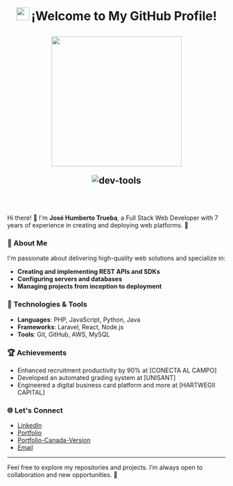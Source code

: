 <h1 align="center"><img src="https://user-images.githubusercontent.com/74038190/212284087-bbe7e430-757e-4901-90bf-4cd2ce3e1852.gif" style="margin-right:5px;width: 30px; display: inline-block;" data-target="animated-image.originalImage">¡Welcome to My GitHub Profile!</h1>

<h2 align="center"><img src="https://user-images.githubusercontent.com/74038190/212749447-bfb7e725-6987-49d9-ae85-2015e3e7cc41.gif" style="width: 300px; display: inline-block;" data-target="animated-image.originalImage">
<br>
<div align="center" style="margin-top:20px;">
    <img src="https://skillicons.dev/icons?i=php,aws,js,css,html,react,nodejs,mysql,java" border-radius="15" alt="dev-tools" />
</div>
</h2>
<br><br>


Hi there! 👋 I'm **José Humberto Trueba**, a Full Stack Web Developer with 7 years of experience in creating and deploying web platforms. 🚀

### 💼 About Me
I'm passionate about delivering high-quality web solutions and specialize in:
- **Creating and implementing REST APIs and SDKs**
- **Configuring servers and databases**
- **Managing projects from inception to deployment**

### 🔧 Technologies & Tools
- **Languages**: PHP, JavaScript, Python, Java
- **Frameworks**: Laravel, React, Node.js
- **Tools**: Git, GitHub, AWS, MySQL

### 🏆 Achievements
- Enhanced recruitment productivity by 90% at [CONECTA AL CAMPO]
- Developed an automated grading system at [UNISANT]
- Engineered a digital business card platform and more at [HARTWEGII CAPITAL]

### 🌐 Let's Connect
- [LinkedIn](https://www.linkedin.com/in/josehumbertotrueba)
- [Portfolio](https://jhtrueba.xyz)
- [Portfolio-Canada-Version](https://ca.jhtrueba.xyz)
- [Email](mailto:joshu2991@hotmail.com)

---

Feel free to explore my repositories and projects. I’m always open to collaboration and new opportunities. 🚀

